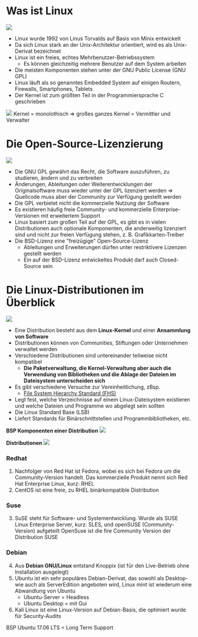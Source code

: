 # Was ist Linux

![](imgs/2020-06-18-16-39-40.png)


* Linux wurde 1992 von Linus Torvalds auf Basis von Minix entwickelt
* Da sich Linux stark an der Unix-Architektur orientiert, wird es als Unix-Derivat bezeichnet
* Linux ist ein freies, echtes Mehrbenutzer-Betriebssystem
  * Es können gleichzeitig mehrere Benutzer auf dem System arbeiten
* Die meisten Komponenten stehen unter der GNU Public License (GNU GPL)
* Linux läuft als so genanntes Embedded System auf einigen Routern, Firewalls, Smartphones,
Tablets
* Der Kernel ist zum größten Teil in der Programmiersprache C geschrieben

![](imgs/2020-06-18-16-43-30.png)
Kernel = monolothisch => großes ganzes
Kernel = Vermittler und Verwalter



# Die Open-Source-Lizenzierung
![](imgs/2020-06-18-16-49-50.png)

* Die GNU GPL gewährt das Recht, die Software auszuführen, zu studieren, ändern und zu
verbreiten
* Änderungen, Ableitungen oder Weiterentwicklungen der Originalsoftware muss wieder
unter der GPL lizenziert werden => Quellcode muss aber der Community zur Verfügung gestellt werden
* Die GPL verbietet nicht die kommerzielle Nutzung der Software
* Es existieren häufig freie Community- und kommerzielle Enterprise-Versionen mit
erweitertem Support
* Linux basiert zum großen Teil auf der GPL, es gibt es in vielen Distributionen auch optionale
Komponenten, die anderweitig lizenziert sind und nicht zur freien Verfügung stehen, z. B.
Grafikkarten-Treiber
* Die BSD-Lizenz eine "freizügige" Open-Source-Lizenz
  * Ableitungen und Erweiterungen dürfen unter restriktivere Lizenzen gestellt werden
  * Ein auf der BSD-Lizenz entwickeltes Produkt darf auch Closed-Source sein

# Die Linux-Distributionen im Überblick

![](imgs/2020-06-18-16-51-55.png)




* Eine Distribution besteht aus dem **Linux-Kernel** und einer **Ansammlung von Software**
* Distributionen können von Communities, Stiftungen oder Unternehmen verwaltet werden
* Verschiedene Distributionen sind untereinander teilweise nicht kompatibel
    * **Die Paketverwaltung, die Kernel-Verwaltung aber auch die Verwendung von
Bibliotheken und die Ablage der Dateien im Dateisystem unterscheiden sich**
* Es gibt verschiedene Versuche zur Vereinheitlichung, zBsp.
    * [File System Hierarchy Standard (FHS)](./Verzeichnissystem.md)
* Legt fest, welche Verzeichnisse auf einem Linux-Dateisystem existieren und
welche Dateien und Programme wo abgelegt sein sollten
* Die Linux Standard Base (LSB)
* Liefert Standards für Binärschnittstellen und Programmbibliotheken, etc.

**BSP Komponenten einer Distribution**
![](imgs/2020-06-18-16-38-32.png)


**Distributionen**
![](imgs/2020-06-18-16-54-32.png)

### Redhat
1. Nachfolger von Red Hat ist Fedora, wobei es sich bei Fedora um die Community-Version
handelt. Das kommerzielle Produkt nennt sich Red Hat Enterprise Linux, kurz: RHEL
2. CentOS ist eine freie, zu RHEL binärkompatible Distribution

### Suse
3. SuSE steht für Software- und Systementwicklung. Wurde als SUSE Linux Enterprise Server,
kurz: SLES, und openSUSE (Community-Version) aufgeteilt
OpenSuse ist die fire Community Version der Distribution SUSE

### Debian
4. Aus **Debian GNU/Linux** entstand Knoppix (ist für den Live-Betrieb ohne Installation ausgelegt)
5. Ubuntu ist ein sehr populäres Debian-Derivat, das sowohl als Desktop- wie auch als ServerEdition angeboten wird, Linux mint ist wiederum eine Abwandlung von Ubuntu
   * Ubuntu-Server = Headless
   * Ubuntu Desktop = mit Gui
6. Kali Linux ist eine Linux-Version auf Debian-Basis, die optimiert wurde für Security-Audits


BSP Ubuntu 17.06 LTS = Long Term Support